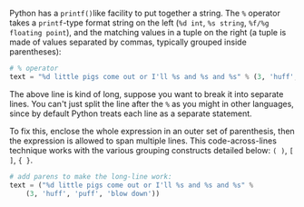 Python has a `printf()`like facility to put together a string. The `%` operator takes a `printf`-type format string on the left (`%d int`, `%s string`, `%f/%g floating point`), and the matching values in a tuple on the right (a tuple is made of values separated by commas, typically grouped inside parentheses):
    
```python               
# % operator
text = "%d little pigs come out or I'll %s and %s and %s" % (3, 'huff', 'puff', 'blow down')
```

The above line is kind of long, suppose you want to break it into separate lines. You can't just split the line after the `%` as you might in other languages, since by default Python treats each line as a separate statement. 

To fix this, enclose the whole expression in an outer set of parenthesis, then the expression is allowed to span multiple lines. This code-across-lines technique works with the various grouping constructs detailed below: `( )`, `[ ]`, `{ }`.

```python    
# add parens to make the long-line work:
text = ("%d little pigs come out or I'll %s and %s and %s" %
    (3, 'huff', 'puff', 'blow down'))
```
